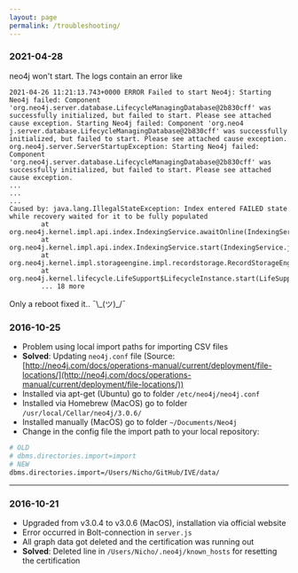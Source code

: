 ```yaml
---
layout: page
permalink: /troubleshooting/
---
```


### 2021-04-28
neo4j won't start. The logs contain an error like

```
2021-04-26 11:21:13.743+0000 ERROR Failed to start Neo4j: Starting Neo4j failed: Component 'org.neo4j.server.database.LifecycleManagingDatabase@2b830cff' was successfully initialized, but failed to start. Please see attached cause exception. Starting Neo4j failed: Component 'org.neo4
j.server.database.LifecycleManagingDatabase@2b830cff' was successfully initialized, but failed to start. Please see attached cause exception.                                                                                                                                               
org.neo4j.server.ServerStartupException: Starting Neo4j failed: Component 'org.neo4j.server.database.LifecycleManagingDatabase@2b830cff' was successfully initialized, but failed to start. Please see attached cause exception.                                                            
...
...
...
Caused by: java.lang.IllegalStateException: Index entered FAILED state while recovery waited for it to be fully populated
        at org.neo4j.kernel.impl.api.index.IndexingService.awaitOnline(IndexingService.java:348)
        at org.neo4j.kernel.impl.api.index.IndexingService.start(IndexingService.java:328)
        at org.neo4j.kernel.impl.storageengine.impl.recordstorage.RecordStorageEngine.start(RecordStorageEngine.java:430)
        at org.neo4j.kernel.lifecycle.LifeSupport$LifecycleInstance.start(LifeSupport.java:434)
        ... 18 more
```

Only a reboot fixed it.. ¯\\\_(ツ)\_/¯

### 2016-10-25
* Problem using local import paths for importing CSV files
* **Solved**: Updating `neo4j.conf` file (Source: [http://neo4j.com/docs/operations-manual/current/deployment/file-locations/](http://neo4j.com/docs/operations-manual/current/deployment/file-locations/))
* Installed via apt-get (Ubuntu) go to folder `/etc/neo4j/neo4j.conf`
* Installed via Homebrew (MacOS) go to folder `/usr/local/Cellar/neo4j/3.0.6/`
* Installed manually (MacOS) go to folder `~/Documents/Neo4j`
* Change in the config file the import path to your local repository:

```bash
# OLD
# dbms.directories.import=import
# NEW
dbms.directories.import=/Users/Nicho/GitHub/IVE/data/
```

***

### 2016-10-21
* Upgraded from v3.0.4 to v3.0.6 (MacOS), installation via official website
* Error occurred in Bolt-connection in `server.js`
* All graph data got deleted and the certification was running out
* **Solved**: Deleted line in `/Users/Nicho/.neo4j/known_hosts` for resetting the certification
